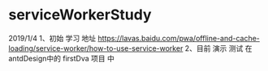 # serviceWorkerStudy
2019/1/4
1、初始 学习 地址
https://lavas.baidu.com/pwa/offline-and-cache-loading/service-worker/how-to-use-service-worker
2、目前 演示 测试 在 antdDesign中的  firstDva 项目 中


